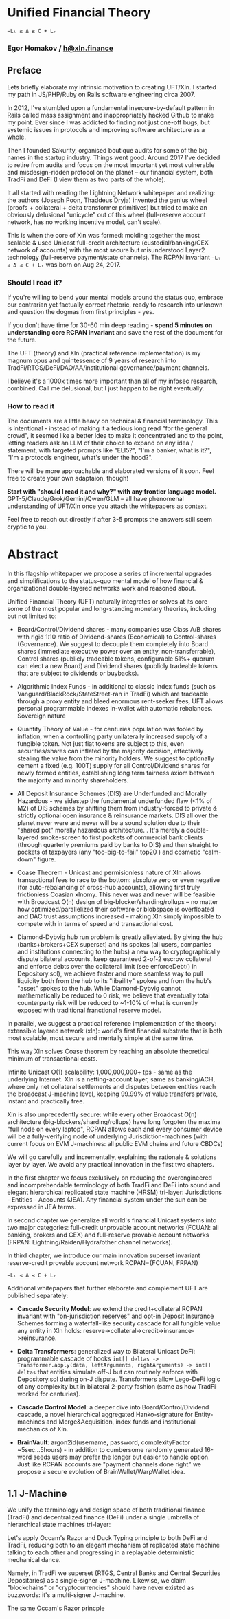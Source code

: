 # Unified Financial Theory

`−Lₗ ≤ Δ ≤ C + Lᵣ`

### Egor Homakov / h@xln.finance

## Preface

Lets briefly elaborate my intrinsic motivation to creating UFT/Xln. I started my path in JS/PHP/Ruby on Rails software engineering circa 2007.

In 2012, I've stumbled upon a fundamental insecure-by-default pattern in Rails called mass assignment and inappropriately hacked Github to make my point. Ever since I was addicted to finding not just one-off bugs, but systemic issues in protocols and improving software architecture as a whole.

Then I founded Sakurity, organised boutique audits for some of the big names in the startup industry. Things went good. Around 2017 I've decided to retire from audits and focus on the most important yet most vulnerable and misdesign-ridden protocol on the planet – our financial system, both TradFi and DeFi (I view them as two parts of the whole). 

It all started with reading the Lightning Network whitepaper and realizing: the authors (Joseph Poon, Thaddeus Dryja) invented the genius wheel (proofs + collateral + delta transformer primitives) but tried to make an obviously delusional "unicycle" out of this wheel (full-reserve account network, has no working incentive model, can't scale). 

This is when the core of Xln was formed: molding together the most scalable & used Unicast full-credit architecture (custodial/banking/CEX network of accounts) with the most secure but misunderstood Layer2 technology (full-reserve payment/state channels). The RCPAN invariant `−Lₗ ≤ Δ ≤ C + Lᵣ` was born on Aug 24, 2017.

### Should I read it?

If you're willing to bend your mental models around the status quo, embrace our contrarian yet factually correct rhetoric, ready to research into unknown and question the dogmas from first principles - yes.

If you don't have time for 30-60 min deep reading - **spend 5 minutes on understanding core RCPAN invariant** and save the rest of the document for the future. 

The UFT (theory) and Xln (practical reference implementation) is my magnum opus and quintessence of 9 years of research into TradFi/RTGS/DeFi/DAO/AA/institutional governance/payment channels. 

I believe it's a 1000x times more important than all of my infosec research, combined. Call me delusional, but I just happen to be right eventually.

### How to read it

The documents are a little heavy on technical & financial terminology. This is intentional - instead of making it a tedious long read "for the general crowd", it seemed like a better idea to make it concentrated and to the point, letting readers ask an LLM of their choice to expand on any idea / statement, with targeted prompts like "ELI5?", "I'm a banker, what is it?", "I'm a protocols engineer, what's under the hood?".

There will be more approachable and elaborated versions of it soon. Feel free to create your own adaptaion, though!

**Start with "should I read it and why?" with any frontier language model.** GPT-5/Claude/Grok/Gemini/Qwen/GLM – all have phenomenal understanding of UFT/Xln once you attach the whitepapers as context. 

Feel free to reach out directly if after 3-5 prompts the answers still seem cryptic to you. 

#  Abstract

In this flagship whitepaper we propose a series of incremental upgrades and simplifications to the status-quo mental model of how financial & organizational double-layered networks work and reasoned about. 

Unified Financial Theory (UFT) naturally integrates or solves at its core some of the most popular and long-standing monetary theories, including but not limited to:

* Board/Control/Dividend shares - many companies use Class A/B shares with rigid 1:10 ratio of Dividend-shares (Economical) to Control-shares (Governance). We suggest to decouple them completely into Board shares (immediate executive power over an entity, non-transferrable), Control shares (publicly tradeable tokens, configurable 51%+ quorum can elect a new Board) and Dividend shares (publicly tradeable tokens that are subject to dividends or buybacks). 

* Algorithmic Index Funds - in additional to classic index funds (such as Vanguard/BlackRock/StateStreet-ran in TradFi) which are tradeable through a proxy entity and bleed enormous rent-seeker fees, UFT allows personal programmable indexes in-wallet with automatic rebalances. Sovereign nature 

* Quantity Theory of Value - for centuries population was fooled by inflation, when a controlling party unilaterally increased supply of a fungible token. Not just fiat tokens are subject to this, even securities/shares can inflated by the majority decision, effectively stealing the value from the minority holders. We suggest to optionally cement a fixed (e.g. 100T) supply for all Control/Dividend shares for newly formed entities, establishing long term fairness axiom between the majority and minority shareholders. 

* All Deposit Insurance Schemes (DIS) are Underfunded and Morally Hazardous - we sidestep the fundamental underfunded flaw (<1% of M2) of DIS schemes by shifting them from industry-forced to private & strictly optional open insurance & reinsurance markets. DIS all over the planet never were and never will be a sound solution due to their "shared pot" morally hazardous architecture.  . It's merely a double-layered smoke-screen to first pockets of commercial bank clients (through quarterly premiums paid by banks to DIS) and then straight to pockets of taxpayers (any "too-big-to-fail" top20 ) and cosmetic "calm-down" figure.

* Coase Theorem - Unicast and permisionless nature of Xln allows transactional fees to race to the bottom: absolute zero or even negative (for auto-rebalancing of cross-hub accounts), allowing first truly frictionless Coasian xlnomy. This never was and never will be feasible with Broadcast O(n) design of big-blocker/sharding/rollups – no matter how optimized/parallelized their software or blobspace is overfloated and DAC trust assumptions increased – making Xln simply impossible to compete with in terms of speed and transactional cost.

* Diamond-Dybvig hub run problem is greatly alleviated. By giving the hub (banks+brokers+CEX superset) and its spokes (all users, companies and institutions connecting to the hubs) a new way to cryptographically dispute bilateral accounts, keep guaranteed 2-of-2 escrow collateral and enforce debts over the collateral limit (see enforceDebt() in Depository.sol), we achieve faster and more seamless way to pull liquidity both from the hub to its "libaility" spokes and from the hub's "asset" spokes to the hub. While Diamond-Dybvig cannot mathematically be reduced to 0 risk, we believe that eventually total counterparty risk will be reduced to ~1-10% of what is currently exposed with traditional franctional reserve model.

In parallel, we suggest a practical reference implementation of the theory: extensible layered network (xln): world's first financial substrate that is both most scalable, most secure and mentally simple at the same time.

This way Xln solves Coase theorem by reaching an absolute theoretical minimum of transactional costs. 

Infinite Unicast O(1) scalability: 1,000,000,000+ tps - same as the underlying Internet. Xln is a netting-account layer, same as banking/ACH, where only net collateral settlements and disputes between entities reach the broadcast J-machine level, keeping 99.99% of value transfers private, instant and practically free.

Xln is also unprecedently secure: while every other Broadcast O(n) architecture (big-blockers/sharding/rollups) have long forgoten the maxima "full node on every laptop", RCPAN allows each and every consumer device will be a fully-verifying node of underlying Jurisdiction-machines (with current focus on EVM J-machines: all public EVM chains and future CBDCs)

We will go carefully and incrementally, explaining the rationale & solutions layer by layer. We avoid any practical innovation in the first two chapters. 

In the first chapter we focus exclusively on reducing the overengineered and incomprehendable terminology of both TradFi and DeFi into sound and elegant hierarchical replicated state machine (HRSM) tri-layer: Jurisdictions - Entities - Accounts (JEA). Any financial system under the sun can be expressed in JEA terms. 

In second chapter we generalize all world's financial Unicast systems into two major categories: full-credit unprovable account networks (FCUAN: all banking, brokers and CEX) and full-reserve provable account networks (FRPAN: Lightning/Raiden/Hydra/other channel networks).

In third chapter, we introduce our main innovation superset invariant reserve-credit provable account network RCPAN={FCUAN, FRPAN} 

`−Lₗ ≤ Δ ≤ C + Lᵣ`

Additional whitepapers that further elaborate and complement UFT are published separately:

* **Cascade Security Model**: we extend the credit+collateral RCPAN invariant with "on-jurisdiction reserves" and opt-in Deposit Insurance Schemes forming a waterfall-like security cascade for all fungible value any entity in Xln holds: reserve->collateral->credit->insurance->reinsurance. 

* **Delta Transformers**: generalized way to Bilateral Unicast DeFi: programmable cascade of hooks `int[] deltas -> Transformer.apply(data, leftArguments, rightArguments) -> int[] deltas` that entities simulate off-J but can routinely enforce with Depository.sol during on-J dispute. Transformers allow Lego-DeFi logic of any complexity but in bilateral 2-party fashion (same as how TradFi worked for centuries).

* **Cascade Control Model**: a deeper dive into Board/Control/Dividend cascade, a novel hierarchical aggregated Hanko-signature for Entity-machines and Merge&Acquisition, index funds and institutional mechanics of Xln. 

* **BrainVault**: argon2id(username, password, complexityFactor ~5sec...5hours) - in addition to cumbersome randomly generated 16-word seeds users may prefer the longer but easier to handle option. Just like RCPAN accounts are "payment channels done right" we propose a secure evolution of BrainWallet/WarpWallet idea.






## 1.1 J-Machine

We unify the terminology and design space of both traditional finance (TradFi) and decentralized finance (DeFi) under a single umbrella of hierarchical state machines tri-layer: 

Let's apply Occam's Razor and Duck Typing principle to both DeFi and TradFi, reducing both to an elegant mechanism of replicated state machine talking to each other and progressing in a replayable deterministic mechanical dance.

Namely, in TradFi we superset {RTGS, Central Banks and Central Securities Depositaries} as a single-signer J-machine. Likewise, we claim "blockchains" or "cryptocurrencies" should have never existed as buzzwords: it's a multi-signer J-machine.

The same Occam's Razor princple 



